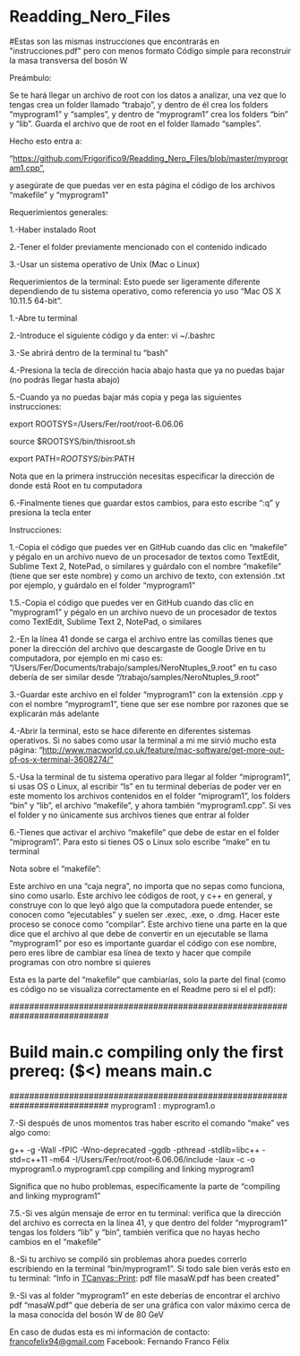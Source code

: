 # Readding_Nero_Files
#Estas son las mismas instrucciones que encontrarás en "instrucciones.pdf" pero con menos formato
Código simple para reconstruir la masa transversa del bosón W

Preámbulo:

Se te hará llegar un archivo de root con los datos a analizar, una vez que lo tengas crea un folder llamado “trabajo”, y dentro de él crea los folders “myprogram1” y “samples”, y dentro de “myprogram1” crea los folders “bin” y “lib”.
Guarda el archivo que de root en el folder llamado “samples”.

Hecho esto entra a:

“https://github.com/Frigorifico9/Readding_Nero_Files/blob/master/myprogram1.cpp”, 

y asegúrate de que puedas ver en esta página el código de los archivos “makefile” y “myprogram1”

Requerimientos generales:

1.-Haber instalado Root

2.-Tener el folder previamente mencionado con el contenido indicado

3.-Usar un sistema operativo de Unix (Mac o Linux)

Requerimientos de la terminal:
Esto puede ser ligeramente diferente dependiendo de tu sistema operativo, como referencia yo uso “Mac OS X 10.11.5 64-bit”.

1.-Abre tu terminal

2.-Introduce el siguiente código y da enter: vi ~/.bashrc

3.-Se abrirá dentro de la terminal tu “bash”

4.-Presiona la tecla de dirección hacia abajo hasta que ya no puedas bajar (no podrás llegar hasta abajo)

5.-Cuando ya no puedas bajar más copia y pega las siguientes instrucciones:

export ROOTSYS=/Users/Fer/root/root-6.06.06

source $ROOTSYS/bin/thisroot.sh

export PATH=$ROOTSYS/bin:$PATH

Nota que en la primera instrucción necesitas especificar la dirección de donde está Root en tu computadora

6.-Finalmente tienes que guardar estos cambios, para esto escribe “:q” y presiona la tecla enter


Instrucciones:

1.-Copia el código que puedes ver en GitHub cuando das clic en “makefile” y pégalo en un archivo nuevo de un procesador de textos como TextEdit, Sublime Text 2, NotePad, o similares y guárdalo con el nombre “makefile” (tiene que ser este nombre) y como un archivo de texto, con extensión .txt por ejemplo, y guárdalo en el folder “myprogram1”

1.5.-Copia el código que puedes ver en GitHub cuando das clic en “myprogram1” y pégalo en un archivo nuevo de un procesador de textos como TextEdit, Sublime Text 2, NotePad, o similares

2.-En la línea 41 donde se carga el archivo entre las comillas tienes que poner la dirección del archivo que descargaste de Google Drive en tu computadora, por ejemplo en mi caso es: “/Users/Fer/Documents/trabajo/samples/NeroNtuples_9.root”
en tu caso debería de ser similar desde “/trabajo/samples/NeroNtuples_9.root”

3.-Guardar este archivo en el folder “myprogram1” con la extensión .cpp y con el nombre “myprogram1”, tiene que ser ese nombre por razones que se explicarán más adelante

4.-Abrir la terminal, esto se hace diferente en diferentes sistemas operativos. Si no sabes como usar la terminal a mi me sirvió mucho esta página: “http://www.macworld.co.uk/feature/mac-software/get-more-out-of-os-x-terminal-3608274/”

5.-Usa la terminal de tu sistema operativo para llegar al folder “miprogram1”, si usas OS o Linux, al escribir “ls” en tu terminal deberías de poder ver en este momento los archivos contenidos en el folder “miprogram1”, los folders “bin” y “lib”, el archivo “makefile”, y ahora también “myprogram1.cpp”. 
Si ves el folder y no únicamente sus archivos tienes que entrar al folder

6.-Tienes que activar el archivo “makefile” que debe de estar en el folder “miprogram1”. Para esto si tienes OS o Linux solo escribe “make” en tu terminal 

Nota sobre el “makefile”:

Este archivo en una “caja negra”, no importa que no sepas como funciona, sino como usarlo.
Este archivo lee códigos de root, y c++ en general, y construye con lo que leyó algo que la computadora puede entender, se conocen como “ejecutables” y suelen ser .exec, .exe, o .dmg.
Hacer este proceso se conoce como “compilar”.
Este archivo tiene una parte en la que dice que el archivo al que debe de convertir en un ejecutable se llama “myprogram1” por eso es importante guardar el código con ese nombre, pero eres libre de cambiar esa línea de texto y hacer que compile programas con otro nombre si quieres

Esta es la parte del “makefile” que cambiarías, solo la parte del final (como es código no se visualiza correctamente en el Readme pero si el el pdf): 



############################################################################
# Build main.c compiling only the first prereq: ($<) means main.c
############################################################################
myprogram1 : myprogram1.o

7.-Si después de unos momentos tras haber escrito el comando “make” ves algo como:

g++ -g -Wall -fPIC -Wno-deprecated -ggdb -pthread -stdlib=libc++ -std=c++11 -m64 -I/Users/Fer/root/root-6.06.06/include -Iaux   -c -o myprogram1.o myprogram1.cpp
compiling and linking myprogram1

Significa que no hubo problemas, específicamente la parte de “compiling and linking myprogram1”

7.5.-Si ves algún mensaje de error en tu terminal: verifica que la dirección del archivo es correcta en la línea 41, y que dentro del folder “myprogram1” tengas los folders “lib” y “bin”, también verifica que no hayas hecho cambios en el “makefile”

8.-Si tu archivo se compiló sin problemas ahora puedes correrlo escribiendo en la terminal “bin/myprogram1”.
Si todo sale bien verás esto en tu terminal: “Info in <TCanvas::Print>: pdf file masaW.pdf has been created”

9.-Si vas al folder “myprogram1” en este deberías de encontrar el archivo pdf “masaW.pdf” que debería de ser una gráfica con valor máximo cerca de la masa conocida del bosón W de 80 GeV



En caso de dudas esta es mi información de contacto:
francofelix94@gmail.com
Facebook: Fernando Franco Félix


